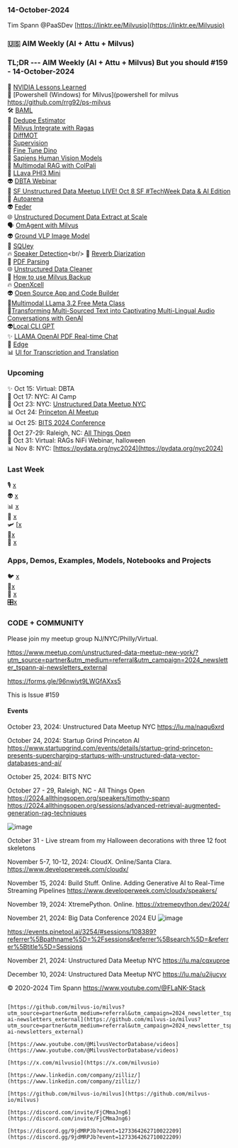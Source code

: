 ### 14-October-2024

Tim Spann @PaaSDev
[https://linktr.ee/Milvusio](https://linktr.ee/Milvusio)

### 🇺🇸 AIM Weekly (AI + Attu + Milvus)  

### TL;DR --- AIM Weekly (AI + Attu + Milvus) But you should   #159 - 14-October-2024
🫶 [NVIDIA Lessons Learned](https://www.linkedin.com/posts/svonava_nvidia-shares-facts-lessons-learned-activity-7249071847378419713-GFnI/) <br/>
🙅 [Powershell (Windows) for Milvus](powershell for milvus  https://github.com/rrg92/ps-milvus <br/>
🛠️ [BAML](https://github.com/BoundaryML/baml) <br/>
📝 [Dedupe Estimator](https://github.com/huggingface/dedupe_estimator) <br/>
💫 [Milvus Integrate with Ragas](https://milvus.io/docs/integrate_with_ragas.md)<br/>
🙌 [DiffMOT](https://github.com/Kroery/DiffMOT)<br/>
🦾 [Supervision](https://github.com/roboflow/supervision)<br/>
📎 [Fine Tune Dino](https://learnopencv.com/fine-tune-dino-self-supervised-learning-segmentation/)<br/>
🚙 [Sapiens Human Vision Models](https://learnopencv.com/sapiens-human-vision-models/)<br/>
🤖 [Multimodal RAG with ColPali](https://learnopencv.com/multimodal-rag-with-colpali/)<br/>
🍔 [LLava PHI3 Mini](https://huggingface.co/xtuner/llava-phi-3-mini-gguf)<br/>
👽 [DBTA Webinar](https://www.dbta.com/Webinars/Details.aspx?EventID=2076&src=zil1)<br/>
🧐 [SF Unstructured Data Meetup LIVE! Oct 8 SF #TechWeek Data & AI Edition](https://www.youtube.com/watch?v=6arNoP4GvWw)<br/>
🍔 [Autoarena](https://github.com/kolenaIO/autoarena)<br/>
👽 [Feder](https://github.com/zilliztech/feder?tab=readme-ov-file)<br/>
🌐 [Unstructured Document Data Extract at Scale](https://medium.com/@zilliz_learn/challenges-in-structured-document-data-extraction-at-scale-with-llms-66ec1077f43f)<br/>
🗣️ [OmAgent with Milvus](https://github.com/om-ai-lab/OmAgent)<br/>
👽 [Ground VLP Image Model](https://github.com/om-ai-lab/GroundVLP)<br/>
🚙 [SQUey](https://squey.org/quickstart/)<br/>
🔥 [Speaker Detection](https://github.com/pyannote/pyannote-audio?)<br/>
🍔 [Reverb Diarization](https://github.com/revdotcom/reverb/tree/main/diarization)<br/>
🤖 [PDF Parsing](https://ai.gopubby.com/demystifying-pdf-parsing-06-representative-industry-solutions-5d4a1cfe311b)<br/>
🌐 [Unstructured Data Cleaner](https://github.com/langgenius/dify/tree/0.9.1/api/core/rag/cleaner/unstructured)<br/>
🦾 [How to use Milvus Backup](https://milvus.io/blog/how-to-use-milvus-backup-tool-step-by-step-guide.md?utm_campaign=2024-10-09_newsletter_bi-weekly_zilliz)<br/>
🔥 [OpenXcell](https://www.openxcell.com/milvus/)<br/>
👽 [Open Source App and Code Builder](https://github.com/Pythagora-io/gpt-pilot)<br/>
🦾[Multimodal LLama 3.2 Free Meta Class](https://learn.deeplearning.ai/courses/introducing-multimodal-llama-3-2/lesson/1/introduction)<br/>
🦾[Transforming Multi-Sourced Text into Captivating Multi-Lingual Audio Conversations with GenAI](https://github.com/souzatharsis/podcastfy)<br/>
👽[Local CLI GPT](https://github.com/ErikBjare/gptme)<br/>
✨ [LLAMA OpenAI PDF Real-time Chat](https://github.com/run-llama/voice-chat-pdf)<br/>
🚕 [Edge](https://github.com/lizonghang/tpi-llm)<br/>
📊 [UI for Transcription and Translation](https://github.com/abus-aikorea/voice-pro)<br/>

### Upcoming
✨ Oct 15: Virtual: DBTA  <br />
🌃 Oct 17: NYC: AI Camp <br />
🚕 Oct 23: NYC: [Unstructured Data Meetup NYC](https://lu.ma/naqu6xrd)  <br/>
📊 Oct 24: [Princeton AI Meetup](https://www.startupgrind.com/events/details/startup-grind-princeton-presents-supercharging-startups-with-unstructured-data-vector-databases-and-ai/)   <br/>
📊 Oct 25: [BITS 2024 Conference](https://www.bletchley.org/bits-2024) <br/>
📱 Oct 27-29: Raleigh, NC:  [All Things Open](https://2024.allthingsopen.org/sessions/advanced-retrieval-augmented-generation-rag-techniques)  <br/>
🎃 Oct 31: Virtual: RAGs NiFi Webinar, halloween  <br/>
📊 Nov 8: NYC: [https://pydata.org/nyc2024](https://pydata.org/nyc2024)  <br/>


### Last Week

🎙️ [x](b)<br/>
👽 [x](b)<br/>
📊 [x](b)<br/>
🐍 [x](b)<br/>
🛩️ [[x](b)<br/>
🙅[x](b)<br/>
🎃 [x](b)<br/>


### Apps, Demos, Examples, Models, Notebooks and Projects

🐦 [x](b)<br/>
🔗[x](b)<br/>
🦙 [x](b)<br/>
🎛️[x](b)<br/>



### CODE + COMMUNITY

Please join my meetup group NJ/NYC/Philly/Virtual. 

https://www.meetup.com/unstructured-data-meetup-new-york/?utm_source=partner&utm_medium=referral&utm_campaign=2024_newsletter_tspann-ai-newsletters_external

https://forms.gle/96nwiyt9LWGfAXxs5

This is Issue #159


#### Events



October 23, 2024:   Unstructured Data Meetup NYC
https://lu.ma/naqu6xrd

October 24, 2024:  Startup Grind Princeton AI
https://www.startupgrind.com/events/details/startup-grind-princeton-presents-supercharging-startups-with-unstructured-data-vector-databases-and-ai/

October 25, 2024:  BITS NYC

October 27 - 29, Raleigh, NC - All Things Open
https://2024.allthingsopen.org/speakers/timothy-spann
https://2024.allthingsopen.org/sessions/advanced-retrieval-augmented-generation-rag-techniques

![image](https://github.com/tspannhw/FLiPStackWeekly/assets/18673814/2aae6f12-713b-473a-8d6c-38ec969aa811)

October 31 - Live stream from my Halloween decorations with three 12 foot skeletons

November 5-7, 10-12, 2024:  CloudX.  Online/Santa Clara. https://www.developerweek.com/cloudx/

November 15, 2024: Build Stuff. Online. Adding Generative AI to Real-Time Streaming Pipelines
https://www.developerweek.com/cloudx/speakers/

November 19, 2024: XtremePython. Online.
https://xtremepython.dev/2024/

November 21, 2024: Big Data Conference 2024 EU
![image](https://github.com/user-attachments/assets/e81fb929-0f82-418f-bd14-58288cb03b9a)

https://events.pinetool.ai/3254/#sessions/108389?referrer%5Bpathname%5D=%2Fsessions&referrer%5Bsearch%5D=&referrer%5Btitle%5D=Sessions

November 21, 2024:    Unstructured Data Meetup NYC
https://lu.ma/cqxuproe

December 10, 2024:  Unstructured Data Meetup NYC
https://lu.ma/u2ijucyv

  
&copy; 2020-2024 Tim Spann  https://www.youtube.com/@FLaNK-Stack

~~~~~~~~~~~~~~~ CONNECT ~~~~~~~~~~~~~~~

[https://github.com/milvus-io/milvus?utm_source=partner&utm_medium=referral&utm_campaign=2024_newsletter_tspann-ai-newsletters_external](https://github.com/milvus-io/milvus?utm_source=partner&utm_medium=referral&utm_campaign=2024_newsletter_tspann-ai-newsletters_external)

[https://www.youtube.com/@MilvusVectorDatabase/videos](https://www.youtube.com/@MilvusVectorDatabase/videos)

[https://x.com/milvusio](https://x.com/milvusio)

[https://www.linkedin.com/company/zilliz/](https://www.linkedin.com/company/zilliz/)

[https://github.com/milvus-io/milvus](https://github.com/milvus-io/milvus)

[https://discord.com/invite/FjCMmaJng6](https://discord.com/invite/FjCMmaJng6)

[https://discord.gg/9jdMRPJb?event=1273364262710022209](https://discord.gg/9jdMRPJb?event=1273364262710022209)

